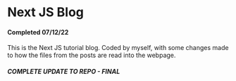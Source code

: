# Next JS Blog 
#### Completed 07/12/22

This is the Next JS tutorial blog. Coded by myself, with some changes made to how the files from the posts are read into the webpage. 

##### COMPLETE UPDATE TO REPO - FINAL 
